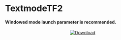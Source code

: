 # TextmodeTF2
#### Windowed mode launch parameter is recommended.
<p align="center">
  <a href="https://nightly.link/MistakesMultiplied/TextmodeTF2/workflows/msbuild/master/TextmodeTF2x64Release.zip">
    <img src=".github/assets/download.png" alt="Download" width="auto" height="auto">
  </a>
</p>

